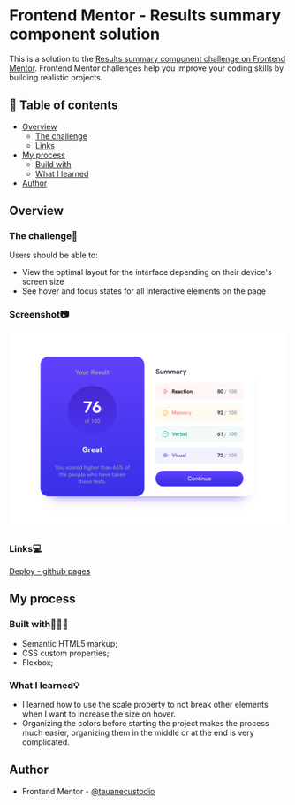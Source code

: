 # Frontend Mentor - Results summary component solution

This is a solution to the [Results summary component challenge on Frontend Mentor](https://www.frontendmentor.io/challenges/results-summary-component-CE_K6s0maV). Frontend Mentor challenges help you improve your coding skills by building realistic projects. 

## 📑 Table of contents

- [Overview](#overview)
  - [The challenge](#the-challenge)
  - [Links](#links)
- [My process](#my-process)
  - [Build with](#built-with)
  - [What I learned](#what-i-learned)
- [Author](#author)

## Overview

### The challenge🎯

Users should be able to:

- View the optimal layout for the interface depending on their device's screen size
- See hover and focus states for all interactive elements on the page

### Screenshot📷

![Alt text](./screenshot.png)

### Links💻

[Deploy - github pages](https://tauanecustodio.github.io/frontend_mentor/results_summary_component)

## My process

### Built with👩🏻‍💻

- Semantic HTML5 markup;
- CSS custom properties;
- Flexbox;

### What I learned💡

- I learned how to use the scale property to not break other elements when I want to increase the size on hover.
- Organizing the colors before starting the project makes the process much easier, organizing them in the middle or at the end is very complicated.

## Author

- Frontend Mentor - [@tauanecustodio](https://www.frontendmentor.io/profile/TauaneCustodio)
